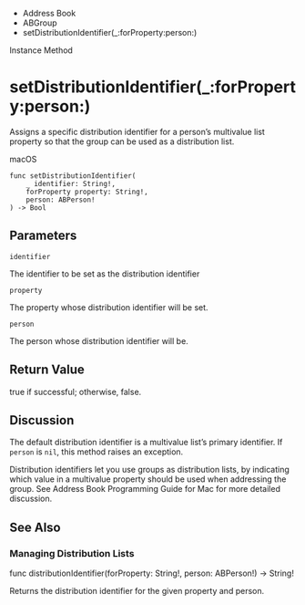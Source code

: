 

- Address Book
- ABGroup
-  setDistributionIdentifier(\_:forProperty:person:) 

Instance Method

# setDistributionIdentifier(\_:forProperty:person:)

Assigns a specific distribution identifier for a person’s multivalue list property so that the group can be used as a distribution list.

macOS

``` source
func setDistributionIdentifier(
    _ identifier: String!,
    forProperty property: String!,
    person: ABPerson!
) -> Bool
```

## Parameters 

`identifier`  

The identifier to be set as the distribution identifier

`property`  

The property whose distribution identifier will be set.

`person`  

The person whose distribution identifier will be.

## Return Value

true if successful; otherwise, false.

## Discussion

The default distribution identifier is a multivalue list’s primary identifier. If `person` is `nil`, this method raises an exception.

Distribution identifiers let you use groups as distribution lists, by indicating which value in a multivalue property should be used when addressing the group. See Address Book Programming Guide for Mac for more detailed discussion.

## See Also

### Managing Distribution Lists

func distributionIdentifier(forProperty: String!, person: ABPerson!) -> String!

Returns the distribution identifier for the given property and person.

